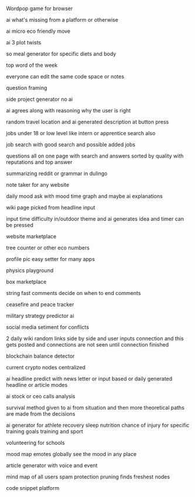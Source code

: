 Wordpop game for browser

ai what's missing from a platform or otherwise

ai micro eco friendly move

ai 3 plot twists

so meal generator for specific diets and body

top word of the week

everyone can edit the same code space or notes

question framing

side project generator no ai

ai agrees along with reasoning why the user is right

random travel location and ai generated description at button press

jobs under 18 or low level like intern or apprentice search also

job search with good search and possible added jobs

questions all on one page with search and answers sorted by quality with reputations and top answer

summarizing reddit or grammar in dulingo

note taker for any website

daily mood ask with mood time graph and maybe ai explanations

wiki page picked from headline input

input time difficulty in/outdoor theme and ai generates idea and timer can be pressed

website marketplace

tree counter or other eco numbers

profile pic easy setter for many apps

physics playground

box marketplace

string fast comments decide on when to end comments

ceasefire and peace tracker

military strategy predictor ai

social media setiment for conflicts

2 daily wiki random links side by side and user inputs connection and this gets posted and connections are not seen until connection finished

blockchain balance detector

current crypto nodes centralized

ai headline predict with news letter or input based or daily generated headline or article modes

ai stock or ceo calls analysis

survival method given to ai from situation and then more theoretical paths are made from the decisions

ai generator for athlete recovery sleep nutrition chance of injury for specific training goals training and sport

volunteering for schools

mood map emotes globally see the mood in any place

article generator with voice and event

mind map of all users spam protection pruning finds freshest nodes

code snippet platform
